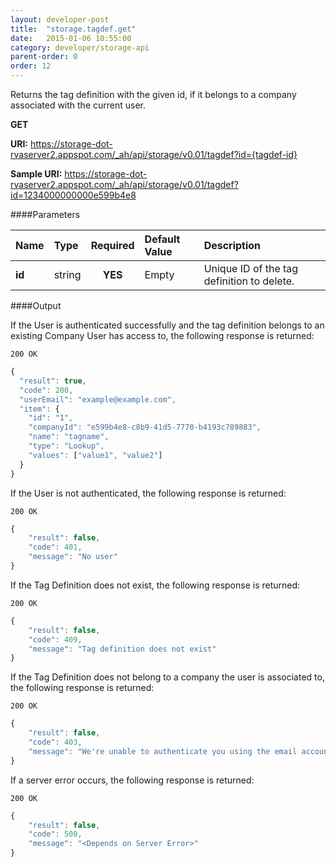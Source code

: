 ```yaml
---
layout: developer-post
title:  "storage.tagdef.get"
date:   2015-01-06 10:55:00
category: developer/storage-api
parent-order: 0
order: 12
---
```


Returns the tag definition with the given id, if it belongs to a company associated with the current user.

**GET**

**URI:** https://storage-dot-rvaserver2.appspot.com/_ah/api/storage/v0.01/tagdef?id={tagdef-id}

**Sample URI:** https://storage-dot-rvaserver2.appspot.com/_ah/api/storage/v0.01/tagdef?id=1234000000000e599b4e8

####Parameters

| Name    | Type   | Required | Default Value | Description |
|:--------|:-------|:--------:|:--------------|:------------|
| **id**  | string |  **YES**  | Empty | Unique ID of the tag definition to delete. |

####Output

If the User is authenticated successfully and the tag definition belongs to an existing Company User has access to, the following response is returned:

```200 OK```

```javascript
{
  "result": true,
  "code": 200,
  "userEmail": "example@example.com",
  "item": {
    "id": "1",
    "companyId": "e599b4e8-c8b9-41d5-7770-b4193c789883",
    "name": "tagname",
    "type": "Lookup",
    "values": ["value1", "value2"]
  }
}

```

If the User is not authenticated, the following response is returned:

```200 OK```

```javascript
{
    "result": false,
    "code": 401,
    "message": "No user"
}
```

If the Tag Definition does not exist, the following response is returned:

```200 OK```

```javascript
{
    "result": false,
    "code": 409,
    "message": "Tag definition does not exist"
}
```

If the Tag Definition does not belong to a company the user is associated to, the following response is returned:

```200 OK```

```javascript
{
    "result": false,
    "code": 403,
    "message": "We're unable to authenticate you using the email account example@example.com"
}
```

If a server error occurs, the following response is returned:

```200 OK```

```javascript
{
    "result": false,
    "code": 500,
    "message": "<Depends on Server Error>"
}
```
